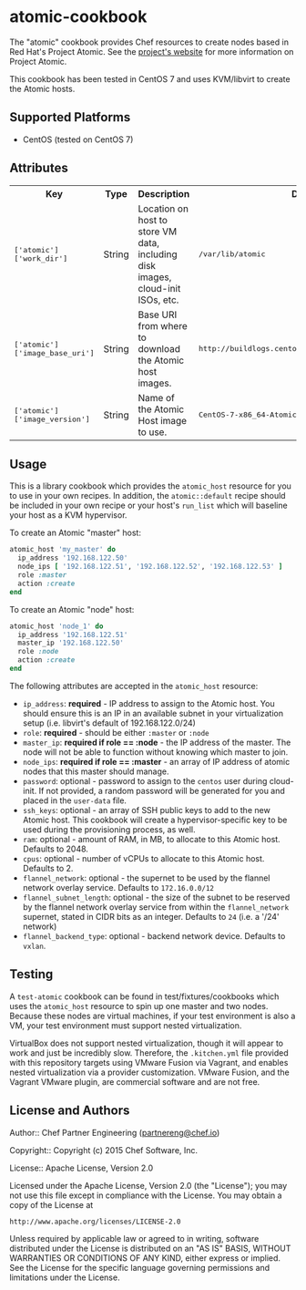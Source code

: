 # atomic-cookbook

The "atomic" cookbook provides Chef resources to create nodes based in Red Hat's Project Atomic.  See the [project's website](http://www.projectatomic.io/) for more information on Project Atomic.

This cookbook has been tested in CentOS 7 and uses KVM/libvirt to create the Atomic hosts.


## Supported Platforms

 * CentOS (tested on CentOS 7)

## Attributes

<table>
  <tr>
    <th>Key</th>
    <th>Type</th>
    <th>Description</th>
    <th>Default</th>
  </tr>
  <tr>
    <td><tt>['atomic']['work_dir']</tt></td>
    <td>String</td>
    <td>Location on host to store VM data, including disk images, cloud-init ISOs, etc.</td>
    <td><tt>/var/lib/atomic</tt></td>
  </tr>
  <tr>
    <td><tt>['atomic']['image_base_uri']</tt></td>
    <td>String</td>
    <td>Base URI from where to download the Atomic host images.</td>
    <td><tt>http://buildlogs.centos.org/rolling/7/isos/x86_64</tt></td>
  </tr>
  <tr>
    <td><tt>['atomic']['image_version']</tt></td>
    <td>String</td>
    <td>Name of the Atomic Host image to use.</td>
    <td><tt>CentOS-7-x86_64-AtomicHost-20150228_01.qcow2.xz</tt></td>
  </tr>
</table>

## Usage

This is a library cookbook which provides the `atomic_host` resource for you to use in your own recipes.  In addition, the `atomic::default` recipe should be included in your own recipe or your host's `run_list` which will baseline your host as a KVM hypervisor.

To create an Atomic "master" host:

```ruby
atomic_host 'my_master' do
  ip_address '192.168.122.50'
  node_ips [ '192.168.122.51', '192.168.122.52', '192.168.122.53' ]
  role :master
  action :create
end
```

To create an Atomic "node" host:

```ruby
atomic_host 'node_1' do
  ip_address '192.168.122.51'
  master_ip '192.168.122.50'
  role :node
  action :create
end
```

The following attributes are accepted in the `atomic_host` resource:

 * `ip_address`: **required** - IP address to assign to the Atomic host.  You should ensure this is an IP in an available subnet in your virtualization setup (i.e. libvirt's default of 192.168.122.0/24)
 * `role`: **required** - should be either `:master` or `:node`
 * `master_ip`: **required if role == :node** - the IP address of the master.  The node will not be able to function without knowing which master to join.
 * `node_ips`: **required if role == :master** - an array of IP address of atomic nodes that this master should manage.
 * `password`: optional - password to assign to the `centos` user during cloud-init.  If not provided, a random password will be generated for you and placed in the `user-data` file.
 * `ssh_keys`: optional - an array of SSH public keys to add to the new Atomic host.  This cookbook will create a hypervisor-specific key to be used during the provisioning process, as well.
 * `ram`: optional - amount of RAM, in MB, to allocate to this Atomic host.  Defaults to 2048.
 * `cpus`: optional - number of vCPUs to allocate to this Atomic host.  Defaults to 2.
 * `flannel_network`: optional - the supernet to be used by the flannel network overlay service. Defaults to `172.16.0.0/12`
 * `flannel_subnet_length`: optional - the size of the subnet to be reserved by the flannel network overlay service from within the `flannel_network` supernet, stated in CIDR bits as an integer.  Defaults to `24` (i.e. a '/24' network)
 * `flannel_backend_type`: optional - backend network device. Defaults to `vxlan`.

## Testing

A `test-atomic` cookbook can be found in test/fixtures/cookbooks which uses the `atomic_host` resource to spin up one master and two nodes.  Because these nodes are virtual machines, if your test environment is also a VM, your test environment must support nested virtualization.

VirtualBox does not support nested virtualization, though it will appear to work and just be incredibly slow.  Therefore, the `.kitchen.yml` file provided with this repository targets using VMware Fusion via Vagrant, and enables nested virtualization via a provider customization.  VMware Fusion, and the Vagrant VMware plugin, are commercial software and are not free.

## License and Authors

Author:: Chef Partner Engineering (<partnereng@chef.io>)

Copyright:: Copyright (c) 2015 Chef Software, Inc.

License:: Apache License, Version 2.0

Licensed under the Apache License, Version 2.0 (the "License"); you may not use
this file except in compliance with the License. You may obtain a copy of the License at

```
http://www.apache.org/licenses/LICENSE-2.0
```

Unless required by applicable law or agreed to in writing, software distributed under the
License is distributed on an "AS IS" BASIS, WITHOUT WARRANTIES OR CONDITIONS OF ANY KIND,
either express or implied. See the License for the specific language governing permissions
and limitations under the License.
